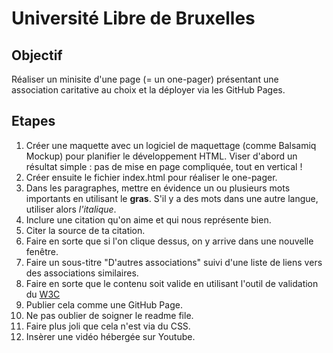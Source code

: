 # Université Libre de Bruxelles

## Objectif

Réaliser un minisite d'une page (= un one-pager) présentant une association caritative au choix et la déployer via les GitHub Pages.

## Etapes

1. Créer une maquette avec un logiciel de maquettage (comme Balsamiq Mockup) pour planifier le développement HTML. Viser d'abord un résultat simple : pas de mise en page compliquée, tout en vertical !
1. Créer ensuite le fichier index.html pour réaliser le one-pager.
1. Dans les paragraphes, mettre en évidence un ou plusieurs mots importants en utilisant le **gras**. S'il y a des mots dans une autre langue, utiliser alors *l'italique*.
1. Inclure une citation qu'on aime et qui nous représente bien.
1. Citer la source de ta citation.
1. Faire en sorte que si l'on clique dessus, on y arrive dans une nouvelle fenêtre.
1. Faire un sous-titre "D'autres associations" suivi d'une liste de liens vers des associations similaires.
1. Faire en sorte que le contenu soit valide en utilisant l'outil de validation du [W3C](https://validator.w3.org/)
1. Publier cela comme une GitHub Page.
1. Ne pas oublier de soigner le readme file.
1. Faire plus joli que cela n'est via du CSS.
1. Insèrer une vidéo hébergée sur Youtube.
